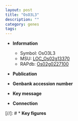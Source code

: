 ```yaml
---
layout: post
title: "OsO3L3"
description: ""
category: genes
tags: 
---
```


* **Information**  
    + Symbol: OsO3L3  
    + MSU: [LOC_Os02g13370](http://rice.uga.edu/cgi-bin/ORF_infopage.cgi?orf=LOC_Os02g13370)  
    + RAPdb: [Os02g0227100](http://rapdb.dna.affrc.go.jp/viewer/gbrowse_details/irgsp1?name=Os02g0227100)  

* **Publication**  

* **Genbank accession number**  

* **Key message**  

* **Connection**  

[//]: # * **Key figures**  


